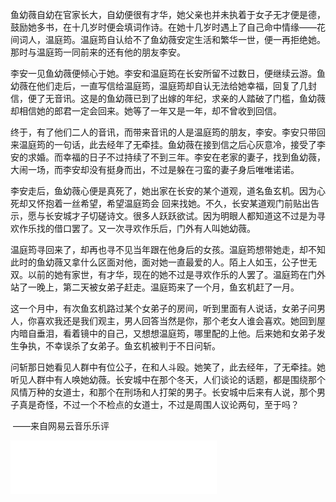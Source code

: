 鱼幼薇自幼在官家长大，自幼便很有才华，她父亲也并未执着于女子无才便是德，鼓励她多书，在十几岁时便会填词作诗。在她十几岁时遇上了自己命中情缘——花间词人，温庭筠。温庭筠自认给不了鱼幼薇安定生活和繁华一世，便一再拒绝她。那时与温庭筠一同前来的还有他的朋友李安。

 

李安一见鱼幼薇便倾心于她。李安和温庭筠在长安所留不过数日，便继续云游。鱼幼薇在他们走后，一直写信给温庭筠，温庭筠却自认无法给她幸福，回复了几封信，便了无音讯。这是的鱼幼薇已到了出嫁的年纪，求亲的人踏破了门槛，鱼幼薇却相信她的郎君一定会回来。她等了一年又是一年，却不曾收到回信。

 

终于，有了他们二人的音讯，而带来音讯的人是温庭筠的朋友，李安。李安只带回来温庭筠的一句话，此去经年了无牵挂。鱼幼薇在接到信之后心灰意冷，接受了李安的求婚。而幸福的日子不过持续了不到三年。李安在老家的妻子，找到鱼幼薇，大闹一场，而李安却没有挺身而出，不过是躲在刁蛮的妻子身后唯唯诺诺。

 

李安走后，鱼幼薇心便是真死了，她出家在长安的某个道观，道名鱼玄机。因为心死却又怀抱着一丝希望，希望温庭筠会 回来找她。不久，长安某道观门前贴出告示，愿与长安城才子切磋诗文。很多人跃跃欲试。因为明眼人都知道这不过是为寻欢作乐找的借口罢了。又一次寻欢作乐后，门外有人叫她幼薇。

 

温庭筠寻回来了，却再也寻不见当年跟在他身后的女孩。温庭筠想带她走，却不知此时的鱼幼薇又拿什么区面对他，面对她一直最爱的人。陌上人如玉，公子世无双。以前的她有家世，有才华，现在的她不过是寻欢作乐的人罢了。温庭筠在门外站了一晚上，第二天被女弟子赶走。温庭筠来了一个月，鱼玄机赶了一月。

 

这一个月中，有次鱼玄机路过某个女弟子的房间，听到里面有人说话，女弟子问男人，你喜欢我还是我们观主，男人回答当然是你，那个老女人谁会喜欢。她回到屋内暗自垂泪，看着镜中的自己，又想想温庭筠，哪里配的上他。后来她和女弟子发生争执，不幸误杀了女弟子。鱼玄机被判于不日问斩。

 

问斩那日她看见人群中有位公子，在和人斗殴。她笑了，此去经年，了无牵挂。她听见人群中有人唤她幼薇。长安城中在那个冬天，人们谈论的话题，都是围绕那个风情万种的女道士，和那个在刑场和人打架的男子。长安城中后来有人说，那个男子真是奇怪，不过一个不检点的女道士，不过是周围人议论两句，至于吗？

 

​                                                             ——来自网易云音乐乐评

<iframe src="//music.163.com/outchain/player?type=2&amp;id=29498138&amp;auto=1&amp;height=66" width="330" height="86" frameborder="no" marginwidth="0" marginheight="0"></iframe>